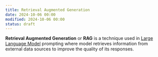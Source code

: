 ```yaml
---
title: Retrieval Augmented Generation
date: 2024-10-06 00:00
modified: 2024-10-06 00:00
status: draft
---
```


**Retrieval Augmented Generation** or **RAG** is a technique used in [Large Language Model](../../../permanent/large-language-model.md) prompting where model retrieves information from external data sources to improve the quality of its responses.